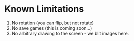 # Known Limitations

1. No rotation (you can flip, but not rotate)
1. No save games (this is coming soon...)
1. No arbitrary drawing to the screen - we blit images here.
